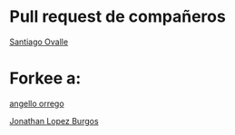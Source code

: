 # Pull request de compañeros
[Santiago Ovalle]([(https://github.com/Sovalle93)])

# Forkee a: 
[angello orrego](https://github.com/AngelloAbor/desafio_react3)

[Jonathan Lopez Burgos](https://github.com/burgosuc/Base-datos-colaboradores)

